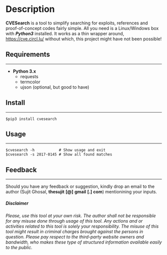 # Description
**CVESearch** is a tool to simplify searching for exploits, references and proof-of-concept codes fairly simple. All you need is a Linux/Windows box with ***Python3*** installed. It works as a thin wrapper around, https://cve.circl.lu/ without which, this project might have not been possible!

## Requirements
---------------------------------
* **Python 3.x**
    * requests
    * termcolor
    * ujson (optional, but good to have)

## Install
---------------------------------
```
$pip3 install cvesearch
```

## Usage
---------------------------------
```
$cvesearch -h           # Show usage and exit
$cvesearch -s 2017-0145 # Show all found matches
```

## Feedback
---------------------------------
Should you have any feedback or suggestion, kindly drop an email to the author (Sujit Ghosal, **thesujit** **[@]** **gmail** **[.]** **com**) mentionining your inputs.


##### Disclaimer
*Please, use this tool at your own risk. The author shall not be responsible for any misuse done through usage of this tool. Any actions and or activities related to this tool is solely your responsibility. The misuse of this tool might result in criminal charges brought against the persons in question. Please pay respect to the third-party website owners and bandwidth, who makes these type of structured information available easily to the public.*